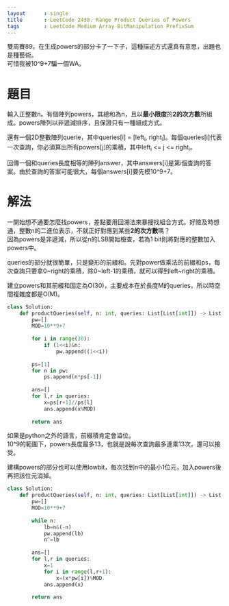 ```yaml
--- 
layout      : single
title       : LeetCode 2438. Range Product Queries of Powers
tags        : LeetCode Medium Array BitManipulation PrefixSum
---
```

雙周賽89。在生成powers的部分卡了一下子，這種描述方式還真有意思，出題也是種藝術。  
可惜我被10^9+7騙一個WA。    

# 題目
輸入正整數n。有個陣列powers，其總和為n，且以**最小限度**的**2的次方數**所組成。powers陣列以非遞減排序，且保證只有一種組成方式。  

還有一個2D整數陣列querie，其中queries[i] = [left<sub>i</sub>, right<sub>i</sub>]。每個queries[i]代表一次查詢，你必須算出所有powers[j]的乘積，其中left<sub>i</sub> <= j <= right<sub>i</sub>。  

回傳一個和queries長度相等的陣列answer，其中answers[i]是第i個查詢的答案。由於查詢的答案可能很大，每個answers[i]要先模10^9+7。  

# 解法
一開始想不通要怎麼找powers，差點要用回溯法來暴搜找組合方式。好險及時想通，整數n的二進位表示，不就正好對應到某些**2的次方數**嗎？  
因為powers是非遞減，所以從n的LSB開始檢查，若為1 bit則將對應的整數加入powers中。  

queries的部分就很簡單，只是變形的前綴和。先對power做乘法的前綴和ps，每次查詢只要拿0\~right的乘積，除0\~left-1的乘積，就可以得到left\~right的乘積。  

建立powers和其前綴和固定為O(30)，主要成本在於長度M的queries，所以時空間複雜度都是O(M)。  

```python
class Solution:
    def productQueries(self, n: int, queries: List[List[int]]) -> List[int]:
        pw=[]
        MOD=10**9+7
        
        for i in range(30):
            if (1<<i)&n:
                pw.append((1<<i))
                
        ps=[1]
        for n in pw:
            ps.append(n*ps[-1])
            
        ans=[]
        for l,r in queries:
            x=ps[r+1]//ps[l]
            ans.append(x%MOD)
            
        return ans
```

如果是python之外的語言，前綴積肯定會溢位。  
10^9的範圍下，powers長度最多13，也就是說每次查詢最多連乘13次，還可以接受。  

建構powers的部分也可以使用lowbit，每次找到n中的最小1位元，加入powers後再把該位元消掉。  

```python
class Solution:
    def productQueries(self, n: int, queries: List[List[int]]) -> List[int]:
        pw=[]
        MOD=10**9+7
        
        while n:
            lb=n&(-n)
            pw.append(lb)
            n^=lb
            
        ans=[]
        for l,r in queries:
            x=1
            for i in range(l,r+1):
                x=(x*pw[i])%MOD
            ans.append(x)
            
        return ans
```
